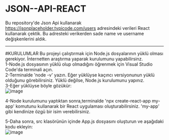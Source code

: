 # JSON--API-REACT

Bu repository'de Json Api kullanarak https://jsonplaceholder.typicode.com/users adresindeki verileri React kullanarak çektik. Bu adresteki verikerden sade name ve username değişkenlerini aldık. 

-----------------------------------------------------------------------------------------
#KURULUMLAR
Bu projeyi çalıştırmak için Node.js dosyalarının yüklü olması gerekiyor. İnternetten araştırma yaparak kurulumunu yapabilirsinz.  
1-Node.js dosyasının yüklü olup olmadığını öğrenmek için Visual Studio Code'da terminali açın.  
2-Terminalde 'node -v' yazın. Eğer yüklüyse kaçıncı versiyonunun yüklü olduğunu görebilirsiniz. Yüklü değilse, Node.js kurulumunu yapınız.   
3-Eğer yüklüyse böyle gözükür:  
![image](https://user-images.githubusercontent.com/75504698/224539446-f549d984-6e68-469b-9bae-6c329e2b60bf.png)

4-Node kurulumunu yaptıktan sonra,terminalde 'npx create-react-app my-app' komutunu kullanarak bir React uygulaması oluşturabilirsiniz. 'my-app' gibi kendinize özgü bir isim verebilirsiniz.  

5-Daha sonra, src klasörünün içinde App.js dosyasını oluşturun ve aşağıdaki kodu ekleyin:  
![image](https://user-images.githubusercontent.com/75504698/224539622-fbcbb8ab-d25d-4c45-8ec7-0dc05ff80071.png)

